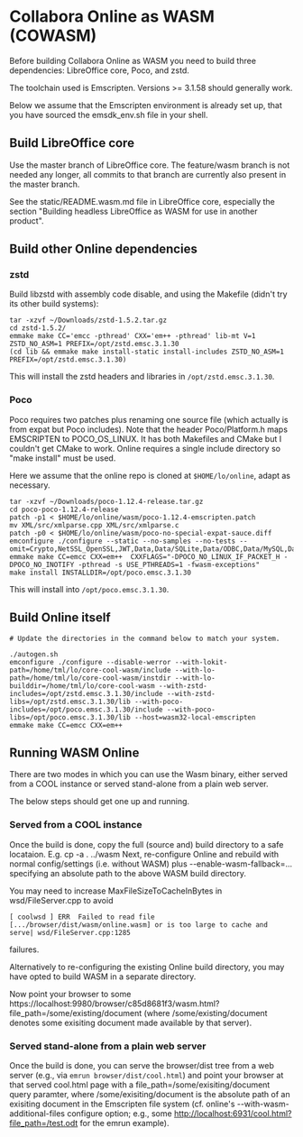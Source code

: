 <!---
NOTE: This file describes how to build Collabora Online as WASM
without using the Allotropia container.
-->

# Collabora Online as WASM (COWASM)

Before building Collabora Online as WASM you need to build three
dependencies: LibreOffice core, Poco, and zstd.

The toolchain used is Emscripten. Versions >= 3.1.58 should generally work.

Below we assume that the Emscripten environment is already set up,
that you have sourced the emsdk_env.sh file in your shell.

## Build LibreOffice core

Use the master branch of LibreOffice core. The feature/wasm branch is
not needed any longer, all commits to that branch are currently also
present in the master branch.

See the static/README.wasm.md file in LibreOffice core, especially the
section "Building headless LibreOffice as WASM for use in another
product".

## Build other Online dependencies

### zstd

Build libzstd  with assembly code disable, and using the Makefile (didn't try its other build systems):

    tar -xzvf ~/Downloads/zstd-1.5.2.tar.gz
    cd zstd-1.5.2/
    emmake make CC='emcc -pthread' CXX='em++ -pthread' lib-mt V=1 ZSTD_NO_ASM=1 PREFIX=/opt/zstd.emsc.3.1.30
    (cd lib && emmake make install-static install-includes ZSTD_NO_ASM=1 PREFIX=/opt/zstd.emsc.3.1.30)

This will install the zstd headers and libraries in `/opt/zstd.emsc.3.1.30`.

### Poco

Poco requires two patches plus renaming one source file (which
actually is from expat but Poco includes). Note that the header
Poco/Platform.h maps EMSCRIPTEN to POCO_OS_LINUX. It has both
Makefiles and CMake but I couldn't get CMake to work. Online requires
a single include directory so "make install" must be used.

Here we assume that the online repo is cloned at `$HOME/lo/online`,
adapt as necessary.

    tar -xzvf ~/Downloads/poco-1.12.4-release.tar.gz
    cd poco-poco-1.12.4-release
    patch -p1 < $HOME/lo/online/wasm/poco-1.12.4-emscripten.patch
    mv XML/src/xmlparse.cpp XML/src/xmlparse.c
    patch -p0 < $HOME/lo/online/wasm/poco-no-special-expat-sauce.diff
    emconfigure ./configure --static --no-samples --no-tests --omit=Crypto,NetSSL_OpenSSL,JWT,Data,Data/SQLite,Data/ODBC,Data/MySQL,Data/PostgreSQL,Zip,PageCompiler,PageCompiler/File2Page,MongoDB,Redis,ActiveRecord,ActiveRecord/Compiler,Prometheus
	emmake make CC=emcc CXX=em++  CXXFLAGS="-DPOCO_NO_LINUX_IF_PACKET_H -DPOCO_NO_INOTIFY -pthread -s USE_PTHREADS=1 -fwasm-exceptions"
    make install INSTALLDIR=/opt/poco.emsc.3.1.30

This will install into `/opt/poco.emsc.3.1.30`.

## Build Online itself

    # Update the directories in the command below to match your system.

    ./autogen.sh
	emconfigure ./configure --disable-werror --with-lokit-path=/home/tml/lo/core-cool-wasm/include --with-lo-path=/home/tml/lo/core-cool-wasm/instdir --with-lo-builddir=/home/tml/lo/core-cool-wasm --with-zstd-includes=/opt/zstd.emsc.3.1.30/include --with-zstd-libs=/opt/zstd.emsc.3.1.30/lib --with-poco-includes=/opt/poco.emsc.3.1.30/include --with-poco-libs=/opt/poco.emsc.3.1.30/lib --host=wasm32-local-emscripten
    emmake make CC=emcc CXX=em++

## Running WASM Online

There are two modes in which you can use the Wasm binary, either served from a COOL instance or
served stand-alone from a plain web server.

The below steps should get one up and running.

### Served from a COOL instance

Once the build is done, copy the full (source and) build directory to a safe locataion.
E.g. cp -a . ../wasm
Next, re-configure Online and rebuild with normal config/settings (i.e. without WASM) plus
--enable-wasm-fallback=... specifying an absolute path to the above WASM build directory.

You may need to increase
MaxFileSizeToCacheInBytes in wsd/FileServer.cpp to avoid
```
[ coolwsd ] ERR  Failed to read file [.../browser/dist/wasm/online.wasm] or is too large to cache and serve| wsd/FileServer.cpp:1285
```
failures.

Alternatively to re-configuring the existing Online build directory, you may have opted to build
WASM in a separate directory.

Now point your browser to some https://localhost:9980/browser/c85d8681f3/wasm.html?file_path=/some/existing/document
(where /some/existing/document denotes some exisiting document made available by that server).

### Served stand-alone from a plain web server

Once the build is done, you can serve the browser/dist tree from a web server (e.g., via `emrun
browser/dist/cool.html`) and point your browser at that served cool.html page with a
file_path=/some/exisiting/document query paramter, where /some/exisiting/document is the absolute
path of an exisiting document in the Emscripten file system (cf. online's
--with-wasm-additional-files configure option; e.g., some
<http://localhost:6931/cool.html?file_path=/test.odt> for the emrun example).
